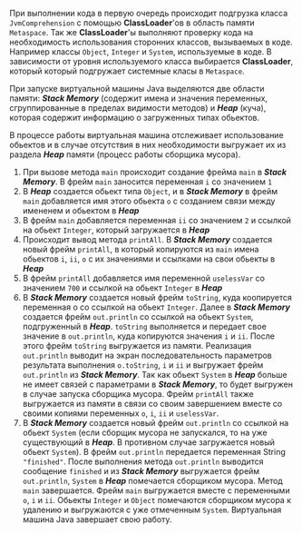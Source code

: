 При выполнении кода в первую очередь происходит 
подгрузка класса `JvmComprehension` c помощью **ClassLoader**'ов в область памяти `Metaspace`.
Так же **ClassLoader**'ы выполняют проверку кода на необходимость использования сторонних классов, вызываемых в коде. 
Например классы `Object`, `Integer` и `System`, используемые в коде. В зависимости от уровня используемого 
класса выбирается **ClassLoader**, который который подгружает системные класы в `Metaspace`.

При запуске виртуальной машины Java выделяются две области памяти:
***Stack Memory*** (содержит имена и значения переменных, сгруппированные в пределах видимости методов) и ***Heap*** (куча), 
которая содержит информацию о загруженных типах обьектов.

В процессе работы виртуальная машина отслеживает использование обьектов и в случае отсутствия в них необходимости
выгружает их из раздела ***Heap*** памяти (процесс работы сборщика мусора).

1. При вызове метода `main` происходит создание фрейма `main` в ***Stack Memory***. В фрейм `main` заносится переменная `i` со значением `1` 
2. В ***Heap*** создается обьект типа `Object`, и в ***Stack Memory*** в фрейм `main` добавляется имя этого обьекта `o` с созданием связи между имененем и обьектом в ***Heap***
3. В фрейм `main` добавляется переменная `ii` со значением `2` и ссылкой на обьект `Integer`, который загружается в ***Heap***
4. Происходит вывод метода `printAll`. В ***Stack Memory*** создается новый фрейм `printAll`, в который копируются из `main` имена обьектов `i`, `ii`, `o` с их значениями и ссылками на свои обьекты в ***Heap***
5. В фрейм `printAll` добавляется имя переменной `uselessVar` со значением `700` и ссылкой на обьект `Integer` в ***Heap***
6. В ***Stack Memory*** создается новый фрейм `toString`, куда коопируется переменная o со ссылкой на обьект `Integer`.
Далее в ***Stack Memory*** создается фрейм `out.println` со ссылкой на обьект `System`, подгруженный в ***Heap***.
`toString` выполняется и передает свое значение в `out.println`, куда копируются значения `i` и `ii`.
После этого фрейм `toString` выгружается из памяти. 
Реализация `out.println` выводит на экран последовательность параметров результата выполнения `o.toString`, `i` и `ii` и выгружает фрейм `out.println` из ***Stack Memory***.
Так как обьект `System` в ***Heap*** больше не имеет связей с параметрами в ***Stack Memory***, то будет выгружен в случае запуска сборщика мусора.
Фрейм `printAll` также выгружается из памяти в связи со своим завершением вместе со своими копиями переменных `o`, `i`, `ii` и `uselessVar`.
7. В ***Stack Memory*** создается новый фрейм `out.println` со ссылкой на обьект `System` (если сборщик мусора не запускался, то на уже существующий в ***Heap***. В противном случае загружается новый обьект `System`).
В фрейм `out.println` передается переменная String `"finished"`.
После выполнения метода `out.println` выводится сообщение `finished` и из ***Stack Memory*** выгружается фрейм `out.println`, `System` в ***Heap*** помечается сборщиком мусора.
Метод `main` завершается. Фрейм `main` выгружается вместе с переменными `o`, `i` и `ii`. Обьекты `Integer` и `Object` помечаются сборщиком мусора к удалению и выгружаются с уже отмеченным `System`.
Виртуальная машина Java завершает свою работу.


